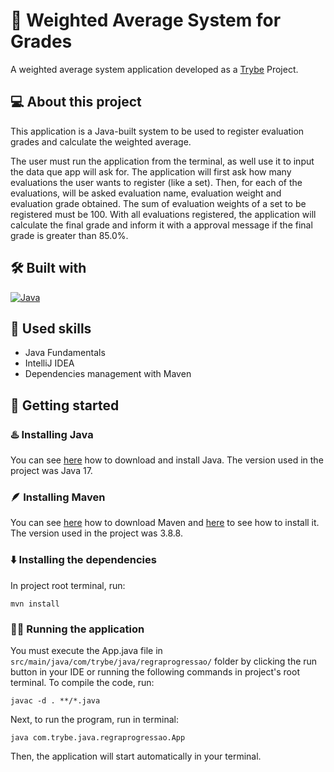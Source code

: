 # 💯 Weighted Average System for Grades
A weighted average system application developed as a [Trybe](https://www.betrybe.com) Project.

## 💻 About this project
This application is a Java-built system to be used to register evaluation grades and calculate the weighted average.

The user must run the application from the terminal, as well use it to input the data que app will ask for.
The application will first ask how many evaluations the user wants to register (like a set). Then, for each of the evaluations, will be asked evaluation name, evaluation weight and evaluation grade obtained.
The sum of evaluation weights of a set to be registered must be 100.
With all evaluations registered, the application will calculate the final grade and inform it with a approval message if the final grade is greater than 85.0%.

## 🛠️ Built with
<a href="https://www.java.com/en/download/help/whatis_java.html" target="_blank" rel="noreferrer"><img src="https://img.shields.io/badge/Java-ED8B00?style=for-the-badge&logo=openjdk&logoColor=white" alt="Java" /></a>

## 🎯 Used skills
- Java Fundamentals
- IntelliJ IDEA
- Dependencies management with Maven

## 🏁 Getting started
### ♨️ Installing Java
You can see [here](https://www.java.com/download/manual.jsp) how to download and install Java. The version used in the project was Java 17.

### 🪶 Installing Maven
You can see [here](https://maven.apache.org/download.cgi) how to download Maven and [here](https://maven.apache.org/install.html) to see how to install it. The version used in the project was 3.8.8.

### ⬇️ Installing the dependencies
In project root terminal, run:
```
mvn install
```

### 🏃‍♀ Running the application
You must execute the App.java file in `src/main/java/com/trybe/java/regraprogressao/` folder by clicking the run button in your IDE or running the following commands in project's root terminal.
To compile the code, run:
```
javac -d . **/*.java
```
Next, to run the program, run in terminal:
```
java com.trybe.java.regraprogressao.App
```
Then, the application will start automatically in your terminal.
